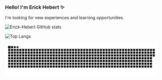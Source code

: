 ### Hello! I'm Erick Hebert ✨
I'm looking for new experiences and learning opportunities.

![Erick-Hebert GitHub stats](https://github-readme-stats.vercel.app/api?username=Erick-Hebert&show_icons=true&theme=dracula)

![Top Langs](https://github-readme-stats.vercel.app/api/top-langs/?username=Erick-Hebert&layout=compact&theme=dracula)

<picture>
  <source media="(prefers-color-scheme: dark)" srcset="https://raw.githubusercontent.com/tobiasmeyhoefer/tobiasmeyhoefer/output/github-snake-dark.svg" />
  <source media="(prefers-color-scheme: light)" srcset="https://raw.githubusercontent.com/tobiasmeyhoefer/tobiasmeyhoefer/output/github-snake.svg" />
  <img alt="github-snake" src="https://raw.githubusercontent.com/Erick-Hebert/Erick-Hebert/output/github-snake.svg" />
</picture>

